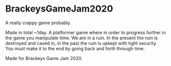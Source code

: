 # BrackeysGameJam2020
A really crappy game probably.

Made in total ~1day. A platformer game where in order to progress further in the game you manipulate time. We are in a ruin. In the present the ruin is destroyed and caved in, in the past the ruin is upkept with tight security. You must make it to the end by going back and forth through time.

Made for Brackeys Game Jam 2020.
